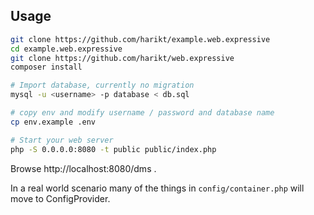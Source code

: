 ## Usage

```bash
git clone https://github.com/harikt/example.web.expressive
cd example.web.expressive
git clone https://github.com/harikt/web.expressive
composer install

# Import database, currently no migration
mysql -u <username> -p database < db.sql

# copy env and modify username / password and database name
cp env.example .env

# Start your web server
php -S 0.0.0.0:8080 -t public public/index.php
```

Browse http://localhost:8080/dms .

In a real world scenario many of the things in `config/container.php` will move to  ConfigProvider.
